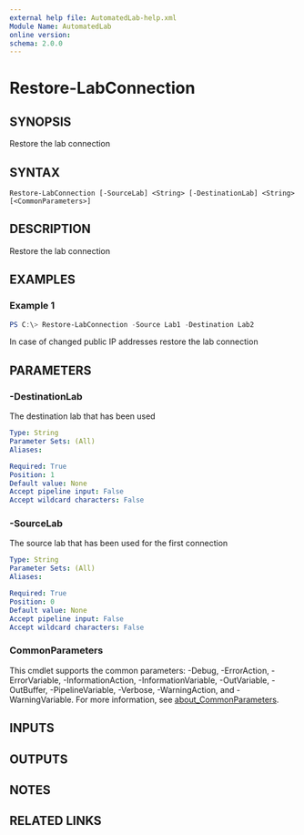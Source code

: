 ```yaml
---
external help file: AutomatedLab-help.xml
Module Name: AutomatedLab
online version:
schema: 2.0.0
---
```


# Restore-LabConnection

## SYNOPSIS
Restore the lab connection

## SYNTAX

```
Restore-LabConnection [-SourceLab] <String> [-DestinationLab] <String> [<CommonParameters>]
```

## DESCRIPTION
Restore the lab connection

## EXAMPLES

### Example 1
```powershell
PS C:\> Restore-LabConnection -Source Lab1 -Destination Lab2
```

In case of changed public IP addresses restore the lab connection

## PARAMETERS

### -DestinationLab
The destination lab that has been used

```yaml
Type: String
Parameter Sets: (All)
Aliases:

Required: True
Position: 1
Default value: None
Accept pipeline input: False
Accept wildcard characters: False
```

### -SourceLab
The source lab that has been used for the first connection

```yaml
Type: String
Parameter Sets: (All)
Aliases:

Required: True
Position: 0
Default value: None
Accept pipeline input: False
Accept wildcard characters: False
```

### CommonParameters
This cmdlet supports the common parameters: -Debug, -ErrorAction, -ErrorVariable, -InformationAction, -InformationVariable, -OutVariable, -OutBuffer, -PipelineVariable, -Verbose, -WarningAction, and -WarningVariable. For more information, see [about_CommonParameters](http://go.microsoft.com/fwlink/?LinkID=113216).

## INPUTS

## OUTPUTS

## NOTES

## RELATED LINKS
